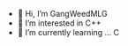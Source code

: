 - 👋 Hi, I’m GangWeedMLG
- 👀 I’m interested in C++
- 🌱 I’m currently learning ... C

<!---
gtaivpeen/gtaivpeen is a ✨ special ✨ repository because its `README.md` (this file) appears on your GitHub profile.
You can click the Preview link to take a look at your changes.
--->
